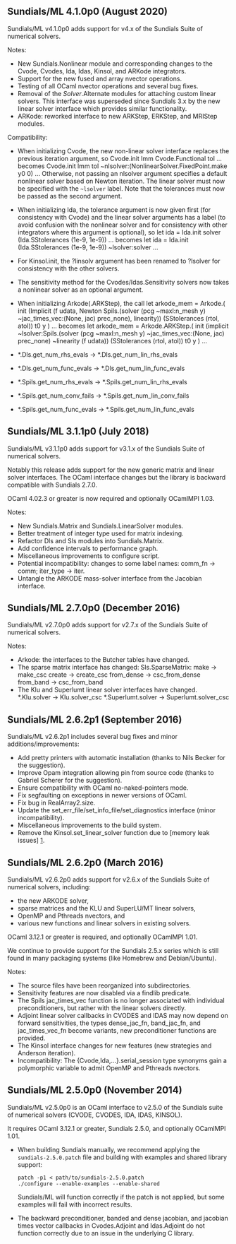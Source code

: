 Sundials/ML 4.1.0p0 (August 2020)
---------------------------------
Sundials/ML v4.1.0p0 adds support for v4.x of the Sundials Suite of
numerical solvers.

Notes:
* New Sundials.Nonlinear module and corresponding changes to the Cvode, 
  Cvodes, Ida, Idas, Kinsol, and ARKode integrators.
* Support for the new fused and array nvector operations.
* Testing of all OCaml nvector operations and several bug fixes.
* Removal of the _Solver_.Alternate modules for attaching custom linear
  solvers. This interface was superseded since Sundials 3.x by the new 
  linear solver interface which provides similar functionality.
* ARKode: reworked interface to new ARKStep, ERKStep, and MRIStep modules.

Compatibility:
* When initializing Cvode, the new non-linear solver interface replaces the 
  previous iteration argument, so
    Cvode.init lmm Cvode.Functional tol ...
  becomes
    Cvode.init lmm tol ~nlsolver:(NonlinearSolver.FixedPoint.make y0 0) ...
  Otherwise, not passing an nlsolver argument specifies a default nonlinear 
  solver based on Newton iteration. The linear solver must now be specified 
  with the `~lsolver` label. Note that the tolerances must now be passed as 
  the second argument.

* When initializing Ida, the tolerance argument is now given first (for 
  consistency with Cvode) and the linear solver arguments has a label (to 
  avoid confusion with the nonlinear solver and for consistency with other
  integrators where this argument is optional), so
    let ida = Ida.init solver (Ida.SStolerances (1e-9, 1e-9)) ...
  becomes
    let ida = Ida.init (Ida.SStolerances (1e-9, 1e-9)) ~lsolver:solver ...

* For Kinsol.init, the ?linsolv argument has been renamed to ?lsolver for 
  consistency with the other solvers.

* The sensitivity method for the Cvodes/Idas.Sensitivity solvers now takes a 
  nonlinear solver as an optional argument.

* When initializing Arkode(.ARKStep), the call
    let arkode_mem = Arkode.(
      init
        (Implicit (f udata,
                   Newton Spils.(solver (pcg ~maxl:n_mesh y)
                                        ~jac_times_vec:(None, jac)
                                        prec_none),
                   linearity))
        (SStolerances (rtol, atol))
        t0
        y
    ) ...
  becomes
    let arkode_mem = Arkode.ARKStep.(
      init
        (implicit
          ~lsolver:Spils.(solver (pcg ~maxl:n_mesh y)
                                 ~jac_times_vec:(None, jac)
                                 prec_none)
          ~linearity
          (f udata))
        (SStolerances (rtol, atol))
        t0
        y
    ) ...

* *.Dls.get_num_rhs_evals -> *.Dls.get_num_lin_rhs_evals
* *.Dls.get_num_func_evals -> *.Dls.get_num_lin_func_evals
* *.Spils.get_num_rhs_evals -> *.Spils.get_num_lin_rhs_evals
* *.Spils.get_num_conv_fails -> *.Spils.get_num_lin_conv_fails
* *.Spils.get_num_func_evals -> *.Spils.get_num_lin_func_evals

Sundials/ML 3.1.1p0 (July 2018)
------------------------------------
Sundials/ML v3.1.1p0 adds support for v3.1.x of the Sundials Suite of
numerical solvers.

Notably this release adds support for the new generic matrix and linear 
solver interfaces. The OCaml interface changes but the library is backward 
compatible with Sundials 2.7.0.

OCaml 4.02.3 or greater is now required and optionally OCamlMPI 1.03.

Notes:
* New Sundials.Matrix and Sundials.LinearSolver modules.
* Better treatment of integer type used for matrix indexing.
* Refactor Dls and Sls modules into Sundials.Matrix.
* Add confidence intervals to performance graph.
* Miscellaneous improvements to configure script.
* Potential incompatibility: changes to some label names: comm_fn -> comm;
  iter_type -> iter.
* Untangle the ARKODE mass-solver interface from the Jacobian interface.

Sundials/ML 2.7.0p0 (December 2016)
------------------------------------
Sundials/ML v2.7.0p0 adds support for v2.7.x of the Sundials Suite of
numerical solvers.

Notes:
* Arkode: the interfaces to the Butcher tables have changed.
* The sparse matrix interface has changed:
  Sls.SparseMatrix:
    make       -> make_csc
    create     -> create_csc
    from_dense -> csc_from_dense
    from_band  -> csc_from_band
* The Klu and Superlumt linear solver interfaces have changed.
    *.Klu.solver -> Klu.solver_csc
    *.Superlumt.solver -> Superlumt.solver_csc

Sundials/ML 2.6.2p1 (September 2016)
------------------------------------
Sundials/ML v2.6.2p1 includes several bug fixes and minor 
additions/improvements:
* Add pretty printers with automatic installation
  (thanks to Nils Becker for the suggestion).
* Improve Opam integration allowing pin from source code
  (thanks to Gabriel Scherer for the suggestion).
* Ensure compatibility with OCaml no-naked-pointers mode.
* Fix segfaulting on exceptions in newer versions of OCaml.
* Fix bug in RealArray2.size.
* Update the set_err_file/set_info_file/set_diagnostics interface
  (minor incompatibility).
* Miscellaneous improvements to the build system.
* Remove the Kinsol.set_linear_solver function due to
  [memory leak issues] [1].

[1]: http://sundials.2283335.n4.nabble.com/KINSOL-documentation-td4653693.html

Sundials/ML 2.6.2p0 (March 2016)
--------------------------------
Sundials/ML v2.6.2p0 adds support for v2.6.x of the Sundials Suite of
numerical solvers, including:
* the new ARKODE solver,
* sparse matrices and the KLU and SuperLU/MT linear solvers,
* OpenMP and Pthreads nvectors, and
* various new functions and linear solvers in existing solvers.

OCaml 3.12.1 or greater is required, and optionally OCamlMPI 1.01.

We continue to provide support for the Sundials 2.5.x series which is still
found in many packaging systems (like Homebrew and Debian/Ubuntu).

Notes:
* The source files have been reorganized into subdirectories.
* Sensitivity features are now disabled via a findlib predicate.
* The Spils jac_times_vec function is no longer associated with individual
  preconditioners, but rather with the linear solvers directly.
* Adjoint linear solver callbacks in CVODES and IDAS may now depend on
  forward sensitivities, the types dense_jac_fn, band_jac_fn, and
  jac_times_vec_fn become variants, new preconditioner functions are
  provided.
* The Kinsol interface changes for new features (new strategies and Anderson
  iteration).
* Incompatibility: The {Cvode,Ida,...}.serial_session type synonyms gain a 
  polymorphic variable to admit OpenMP and Pthreads nvectors.

Sundials/ML 2.5.0p0 (November 2014)
-----------------------------------
Sundials/ML v2.5.0p0 is an OCaml interface to v2.5.0 of the Sundials suite
of numerical solvers (CVODE, CVODES, IDA, IDAS, KINSOL).

It requires OCaml 3.12.1 or greater, Sundials 2.5.0, and optionally
OCamlMPI 1.01.

* When building Sundials manually, we recommend applying the
  `sundials-2.5.0.patch` file and building with examples and shared library
  support:

      patch -p1 < path/to/sundials-2.5.0.patch
      ./configure --enable-examples --enable-shared

  Sundials/ML will function correctly if the patch is not applied, but some
  examples will fail with incorrect results.

* The backward preconditioner, banded and dense jacobian, and jacobian
  times vector callbacks in Cvodes.Adjoint and Idas.Adjoint do not function
  correctly due to an issue in the underlying C library.

